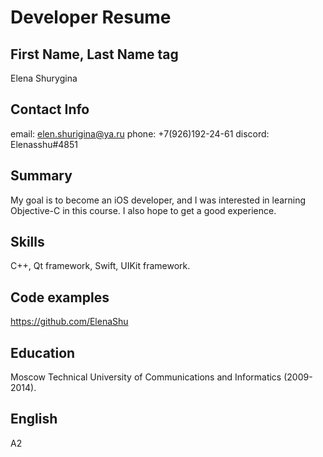 # Developer Resume #

## First Name, Last Name tag ##
Elena Shurygina

## Contact Info ##
email: elen.shurigina@ya.ru phone: +7(926)192-24-61 discord: Elenasshu#4851

## Summary ##
My goal is to become an iOS developer, and I was interested in learning Objective-C in this course. I also hope to get a good experience.

## Skills ##
C++, Qt framework, Swift, UIKit framework.

## Code examples ##
https://github.com/ElenaShu

## Education ##
Moscow Technical University of Communications and Informatics (2009-2014).

## English ##
A2
